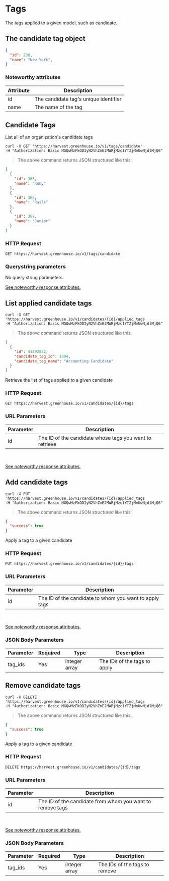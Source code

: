 # Tags

The tags applied to a given model, such as candidate.

## The candidate tag object

```json
{
  "id": 230,
  "name": "New York",
}
```

### Noteworthy attributes

| Attribute | Description |
|-----------|-------------|
| id | The candidate tag's unique identifier |
| name | The name of the tag |

## Candidate Tags

List all of an organization's candidate tags

```shell
curl -X GET 'https://harvest.greenhouse.io/v1/tags/candidate'
-H "Authorization: Basic MGQwMzFkODIyN2VhZmE2MWRjMzc1YTZjMmUwNjdlMjQ6"
```

> The above command returns JSON structured like this:

```json
[
  {
    "id": 365,
    "name": "Ruby"
  },
  {
    "id": 366,
    "name": "Rails"
  },
  {
    "id": 367,
    "name": "Junior"
  }
]
```

### HTTP Request

`GET https://harvest.greenhouse.io/v1/tags/candidate`

### Querystring parameters

No query string parameters.
<br>

[See noteworthy response attributes.](#the-email-template-object)

## List applied candidate tags

```shell
curl -X GET 'https://harvest.greenhouse.io/v1/candidates/{id}/applied_tags
-H "Authorization: Basic MGQwMzFkODIyN2VhZmE2MWRjMzc1YTZjMmUwNjdlMjQ6"
```

> The above command returns JSON structured like this:

```json
[
  {
    "id": 41892882,
    "candidate_tag_id": 1094,
    "candidate_tag_name": "Accounting Candidate"
  }
]
```

Retrieve the list of tags applied to a given candidate

### HTTP Request

`GET https://harvest.greenhouse.io/v1/candidates/{id}/tags`

### URL Parameters

Parameter | Description
--------- | -----------
id | The ID of the candidate whose tags you want to retrieve

<br>

[See noteworthy response attributes.](#the-email-template-object)

## Add candidate tags

```shell
curl -X PUT 'https://harvest.greenhouse.io/v1/candidates/{id}/applied_tags
-H "Authorization: Basic MGQwMzFkODIyN2VhZmE2MWRjMzc1YTZjMmUwNjdlMjQ6"
```

> The above command returns JSON structured like this:

```json
{
  "success": true
}
```

Apply a tag to a given candidate

### HTTP Request

`PUT https://harvest.greenhouse.io/v1/candidates/{id}/tags`

### URL Parameters

Parameter | Description
--------- | -----------
id | The ID of the candidate to whom you want to apply tags

<br>

[See noteworthy response attributes.](#the-email-template-object)

### JSON Body Parameters

Parameter | Required | Type | Description
--------- | ----------- | ----------- | -----------
tag_ids | Yes | integer array |   The IDs of the tags to apply |

## Remove candidate tags

```shell
curl -X DELETE 'https://harvest.greenhouse.io/v1/candidates/{id}/applied_tags
-H "Authorization: Basic MGQwMzFkODIyN2VhZmE2MWRjMzc1YTZjMmUwNjdlMjQ6"
```

> The above command returns JSON structured like this:

```json
{
  "success": true
}
```

Apply a tag to a given candidate

### HTTP Request

`DELETE https://harvest.greenhouse.io/v1/candidates/{id}/tags`

### URL Parameters

Parameter | Description
--------- | -----------
id | The ID of the candidate from whom you want to remove tags

<br>

[See noteworthy response attributes.](#the-email-template-object)

### JSON Body Parameters

Parameter | Required | Type | Description
--------- | ----------- | ----------- | -----------
tag_ids | Yes | integer array |   The IDs of the tags to remove |

